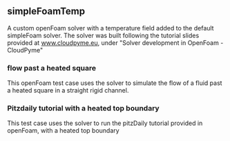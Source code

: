 ## simpleFoamTemp
A custom openFoam solver with a temperature field added to the default simpleFoam solver. 
The solver was built following the tutorial slides provided at www.cloudpyme.eu, under "Solver development in OpenFoam - CloudPyme"

### flow past a heated square

This openFoam test case uses the solver to simulate the flow of a fluid past a heated square in a straight rigid channel. 

### Pitzdaily tutorial with a heated top boundary

This test case uses the solver to run the pitzDaily tutorial provided in openFoam, with a heated top boundary 
